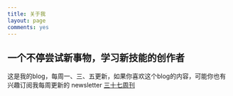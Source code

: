 ```yaml
---
title: 关于我
layout: page
comments: yes
---
```

  
## 一个不停尝试新事物，学习新技能的创作者
这是我的blog，每周一、三、五更新，如果你喜欢这个blog的内容，可能你也有兴趣订阅我每周更新的 newsletter [三十七周刊](https://kun37.zhubai.love/)